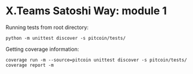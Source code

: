 # X.Teams Satoshi Way: module 1

Running tests from root directory:
```
python -m unittest discover -s pitcoin/tests/
```

Getting coverage information: 
```
coverage run -m --source=pitcoin unittest discover -s pitcoin/tests/
coverage report -m
```